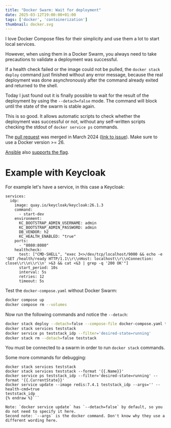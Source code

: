 ```yaml
---
title: "Docker Swarm: Wait for deployment"
date: 2025-03-12T19:00:00+01:00
tags: ['docker', 'containerization']
thumbnail: docker.svg
---
```


I love Docker Compose files for their simplicity
and use them a lot to start local services.

However, when using them in a Docker Swarm, you always need to take precautions
to validate a deployment was successful.

If a health check failed or the image could not be pulled, the `docker stack deploy`
command just finished without any error message, because the real
deployment was done asynchronously after the command already exited and returned to the shell.

Today I just found out it is finally possible to wait for the result of the deployment
by using the `--detach=false` mode.
The command will block until the state of the swarm is stable again.

This is so good.
It allows automatic scripts to check whether the deployment was successful or not,
without any self-written scripts checking the stdout of `docker service ps` commands.

The [pull request](https://github.com/docker/cli/pull/4258) was merged in March 2024 ([link to issue](https://github.com/docker/cli/issues/373)).
Make sure to use a Docker version >= 26.

[Ansible](https://docs.ansible.com/) also
[supports the flag](https://docs.ansible.com/ansible/latest/collections/community/docker/docker_stack_module.html#parameter-detach).

# Example with Keycloak

For example let's have a service, in this case a Keycloak:

```yaml{data-filename=docker-compose.yaml}
services:
  idp:
    image: quay.io/keycloak/keycloak:26.1.3
    command:
      - start-dev
    environment:
      KC_BOOTSTRAP_ADMIN_USERNAME: admin
      KC_BOOTSTRAP_ADMIN_PASSWORD: admin
      DB_VENDOR: h2
      KC_HEALTH_ENABLED: "true"
    ports:
      - "8080:8080"
    healthcheck:
      test: ["CMD-SHELL", "exec 3<>/dev/tcp/localhost/9000 && echo -e 'GET /health/ready HTTP/1.1\\r\\nHost: localhost\\r\\nConnection: close\\r\\n\\r\\n' >&3 && cat <&3 | grep -q '200 OK'"]
      start_period: 10s
      interval: 5s
      retries: 12
      timeout: 5s
```

Test the `docker-compose.yaml` without Docker Swarm:

```bash
docker compose up
docker compose rm --volumes
```

Now run the following commands and notice the `--detach`:

```bash
docker stack deploy --detach=false --compose-file docker-compose.yaml teststack
docker stack services teststack
docker service ps teststack_idp --filter='desired-state=running'
docker stack rm --detach=false teststack
```

You must be connected to a swarm in order to run `docker stack` commands.

Some more commands for debugging:

```bash{% raw %}
docker stack services teststack
docker stack services teststack --format '{{.Name}}'
docker service ps teststack_idp --filter='desired-state=running' --format '{{.CurrentState}}'
docker service update --image redis:7.4.1 teststack_idp --args='' --health-cmd=true
teststack_idp
{% endraw %}```

Note: `docker service update` has `--detach=false` by default, so you do not need to specify it here.
Second note: `--args` is the docker command. Don't know why they use a different wording here.
